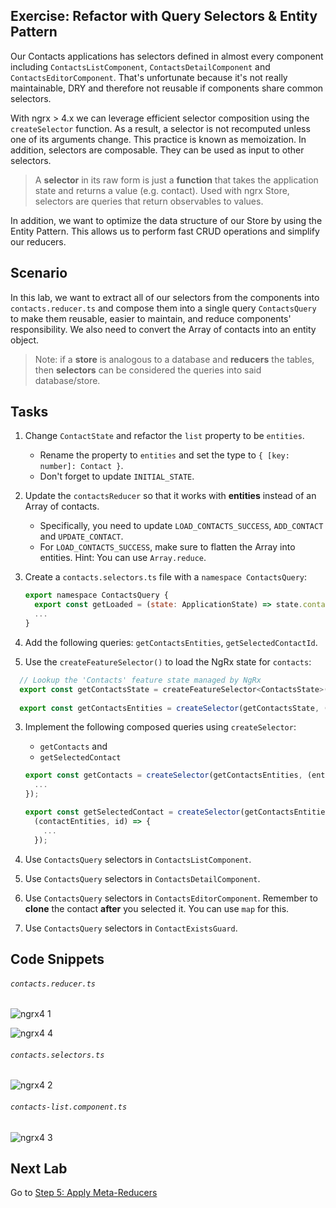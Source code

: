 ## Exercise: Refactor with Query Selectors & Entity Pattern

Our Contacts applications has selectors defined in almost every component including `ContactsListComponent`, `ContactsDetailComponent` and `ContactsEditorComponent`. That's unfortunate because it's not really maintainable, DRY and therefore not reusable if components share common selectors.

With ngrx > 4.x we can leverage efficient selector composition using the `createSelector` function. As a result, a selector is not recomputed unless one of its arguments change. This practice is known as memoization. In addition, selectors are composable. They can be used as input to other selectors.

> A **selector** in its raw form is just a **function** that takes the application state and returns a value (e.g. contact). Used with ngrx Store, selectors are queries that return observables to values.

In addition, we want to optimize the data structure of our Store by using the Entity Pattern. This allows us to perform fast CRUD operations and simplify our reducers.

## Scenario

In this lab, we want to extract all of our selectors from the components into `contacts.reducer.ts` and compose them into a single query `ContactsQuery` to make them reusable, easier to maintain, and reduce components' responsibility. We also need to convert the Array of contacts into an entity object.

> Note: if a **store** is analogous to a database and **reducers** the tables, then **selectors** can be considered the queries into said database/store.

## Tasks

1. Change `ContactState` and refactor the `list` property to be `entities`.

    * Rename the property to `entities` and set the type to `{ [key: number]: Contact }`.
    * Don't forget to update `INITIAL_STATE`.

2. Update the `contactsReducer` so that it works with **entities** instead of an Array of contacts.

    * Specifically, you need to update `LOAD_CONTACTS_SUCCESS`, `ADD_CONTACT` and `UPDATE_CONTACT`.
    * For `LOAD_CONTACTS_SUCCESS`, make sure to flatten the Array into entities. Hint: You can use `Array.reduce`.

3. Create a `contacts.selectors.ts` file with a `namespace ContactsQuery`:

    ```js
    export namespace ContactsQuery {
      export const getLoaded = (state: ApplicationState) => state.contacts.loaded;
      ...
    }
    ```

2. Add the following queries: `getContactsEntities`, `getSelectedContactId`.

3. Use the `createFeatureSelector()` to load the NgRx state for `contacts`:

```js 
  // Lookup the 'Contacts' feature state managed by NgRx
  export const getContactsState = createFeatureSelector<ContactsState>(FEATURE_CONTACTS);
  
  export const getContactsEntities = createSelector(getContactsState, (state:ContactsState) => state.entities);
```

3. Implement the following composed queries using `createSelector`:

    * `getContacts` and
    * `getSelectedContact`

    ```js
    export const getContacts = createSelector(getContactsEntities, (entities) => {
      ...
    });

    export const getSelectedContact = createSelector(getContactsEntities, getSelectedContactId,
      (contactEntities, id) => {
        ...
      });
    ```

3. Use `ContactsQuery` selectors in `ContactsListComponent`.

4. Use `ContactsQuery` selectors in `ContactsDetailComponent`.

5. Use `ContactsQuery` selectors in `ContactsEditorComponent`. Remember to **clone** the contact **after** you selected it. You can use `map` for this.

6. Use `ContactsQuery` selectors in `ContactExistsGuard`.

## Code Snippets


###### `contacts.reducer.ts`

![ngrx4 1](https://user-images.githubusercontent.com/210413/47105965-ec403a80-d2a1-11e8-9b33-331975e9aaa1.jpg)

![ngrx4 4](https://user-images.githubusercontent.com/210413/47106765-fbc08300-d2a3-11e8-84f4-043bd5695c9e.jpg)

###### `contacts.selectors.ts`

![ngrx4 2](https://user-images.githubusercontent.com/210413/47105963-ec403a80-d2a1-11e8-862f-741b02571d96.jpg)

###### `contacts-list.component.ts`

![ngrx4 3](https://user-images.githubusercontent.com/210413/47105962-eba7a400-d2a1-11e8-8f9f-6050ac1bd373.jpg)



## Next Lab

Go to [Step 5: Apply Meta-Reducers](step-5-apply-meta-reducers.md)
